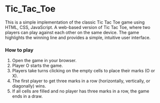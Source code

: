 <h1>Tic_Tac_Toe</h1> 
This is a simple implementation of the classic Tic Tac Toe game using HTML, CSS, JavaScript.
A web-based version of Tic Tac Toe, where two players can play against each other on the same device. 
The game highlights the winning line and provides a simple, intuitive user interface.

### How to play
<ol>
  <li>Open the game in your browser. </li>
  <li>Player O starts the game. </li>
  <li>Players take turns clicking on the empty cells to place their marks (O or X). </li>
  <li>The first player to get three marks in a row (horizontally, vertically, or diagonally) wins. </li>
  <li>If all cells are filled and no player has three marks in a row, the game ends in a draw. </li>
</ol>

